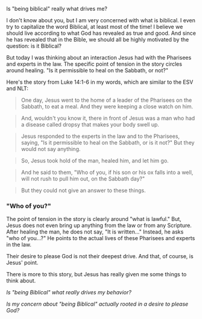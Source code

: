 Is "being biblical" really what drives me?

I don't know about you, but I am very concerned with what is biblical. I even try to capitalize the word Biblical, at least most of the time! I believe we should live according to what God has revealed as true and good. And since he has revealed that in the Bible, we should all be highly motivated by the question: is it Biblical?

But today I was thinking about an interaction Jesus had with the Pharisees and experts in the law. The specific point of tension in the story circles around healing. "Is it permissible to heal on the Sabbath, or not?" 

Here's the story from Luke 14:1-6 in my words, which are similar to the ESV and NLT:

> One day, Jesus went to the home of a leader of the Pharisees on the Sabbath, to eat a meal. And they were keeping a close watch on him.

> And, wouldn't you know it, there in front of Jesus was a man who had a disease called dropsy that makes your body swell up. 

> Jesus responded to the experts in the law and to the Pharisees, saying, "Is it permissible to heal on the Sabbath, or is it not?" But they would not say anything.

> So, Jesus took hold of the man, healed him, and let him go.

> And he said to them, "Who of you, if his son or his ox falls into a well, will not rush to pull him out, on the Sabbath day?"

> But they could not give an answer to these things.


### "Who of you?"

The point of tension in the story is clearly around "what is lawful." But, Jesus does not even bring up anything from the law or from any Scripture. After healing the man, he does not say, "It is written..." Instead, he asks "who of you...?" He points to the actual lives of these Pharisees and experts in the law. 

Their desire to please God is not their deepest drive. And that, of course, is Jesus' point. 

There is more to this story, but Jesus has really given me some things to think about. 

*Is "being Biblical" what really drives my behavior?*

*Is my concern about "being Biblical" actually rooted in a desire to please God?*
